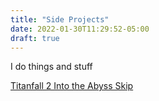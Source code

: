 ```yaml
---
title: "Side Projects"
date: 2022-01-30T11:29:52-05:00
draft: true
---
```


I do things and stuff



[Titanfall 2 Into the Abyss Skip](/proj/Titanfall2/)
